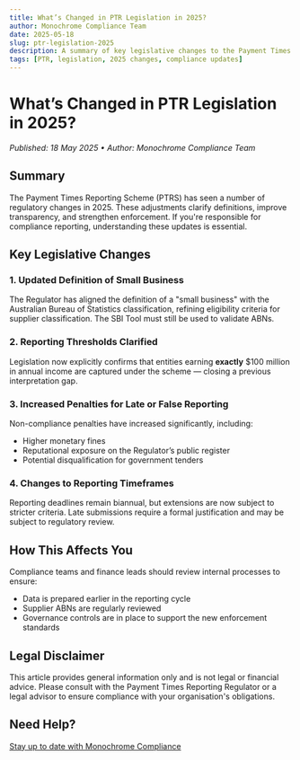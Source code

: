 ```yaml
---
title: What’s Changed in PTR Legislation in 2025?
author: Monochrome Compliance Team
date: 2025-05-18
slug: ptr-legislation-2025
description: A summary of key legislative changes to the Payment Times Reporting Scheme in 2025, including updated definitions, obligations and deadlines.
tags: [PTR, legislation, 2025 changes, compliance updates]
---
```


<!-- Render using default Monochrome theme -->

# What’s Changed in PTR Legislation in 2025?

_Published: 18 May 2025 • Author: Monochrome Compliance Team_

## Summary

The Payment Times Reporting Scheme (PTRS) has seen a number of regulatory changes in 2025. These adjustments clarify definitions, improve transparency, and strengthen enforcement. If you're responsible for compliance reporting, understanding these updates is essential.

## Key Legislative Changes

### 1. Updated Definition of Small Business

The Regulator has aligned the definition of a "small business" with the Australian Bureau of Statistics classification, refining eligibility criteria for supplier classification. The SBI Tool must still be used to validate ABNs.

### 2. Reporting Thresholds Clarified

Legislation now explicitly confirms that entities earning **exactly** $100 million in annual income are captured under the scheme — closing a previous interpretation gap.

### 3. Increased Penalties for Late or False Reporting

Non-compliance penalties have increased significantly, including:

- Higher monetary fines
- Reputational exposure on the Regulator’s public register
- Potential disqualification for government tenders

### 4. Changes to Reporting Timeframes

Reporting deadlines remain biannual, but extensions are now subject to stricter criteria. Late submissions require a formal justification and may be subject to regulatory review.

## How This Affects You

Compliance teams and finance leads should review internal processes to ensure:

- Data is prepared earlier in the reporting cycle
- Supplier ABNs are regularly reviewed
- Governance controls are in place to support the new enforcement standards

## Legal Disclaimer

This article provides general information only and is not legal or financial advice. Please consult with the Payment Times Reporting Regulator or a legal advisor to ensure compliance with your organisation's obligations.

## Need Help?

[Stay up to date with Monochrome Compliance](https://monochrome-compliance.com)
